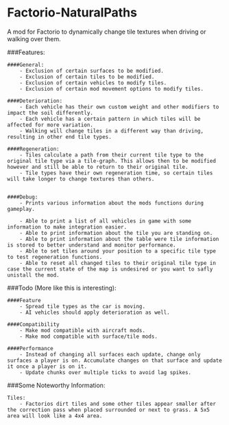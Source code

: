 # Factorio-NaturalPaths
A mod for Factorio to dynamically change tile textures when driving or walking over them.

###Features:

    ####General:
        - Exclusion of certain surfaces to be modified.
        - Exclusion of certain tiles to be modified.
        - Exclusion of certain vehicles to modify tiles.
        - Exclusion of certain mod movement options to modify tiles.

    ####Deterioration:
        - Each vehicle has their own custom weight and other modifiers to impact the soil differently.
        - Each vehicle has a certain pattern in which tiles will be affected for more variation.
        - Walking will change tiles in a different way than driving, resulting in other end tile types.

    ####Regeneration:
        - Tiles calculate a path from their current tile type to the original tile type via a tile-graph. This allows then to be modified however and still be able to return to their original tile.
        - Tile types have their own regeneration time, so certain tiles will take longer to change textures than others.


    ####Debug:
        - Prints various information about the mods functions during gameplay.

        - Able to print a list of all vehicles in game with some information to make integration easier.
        - Able to print information about the tile you are standing on.
        - Able to print information about the table were tile information is stored to better understand and monitor performance.
        - Able to set tiles around your position to a specific tile type to test regeneration functions.
        - Able to reset all changed tiles to their original tile type in case the current state of the map is undesired or you want to safly unistall the mod.


###Todo (More like this is interesting):

    ####Feature
        - Spread tile types as the car is moving.
        - AI vehicles should apply deterioration as well.

    ####Compatibility
        - Make mod compatible with aircraft mods.
        - Make mod compatible with surface/tile mods.

    ####Performance
        - Instead of changing all surfaces each update, change only surfaces a player is on. Accumulate changes on that surface and update it once a player is on it.
        - Update chunks over multiple ticks to avoid lag spikes.


###Some Noteworthy Information:

    Tiles:
        - Factorios dirt tiles and some other tiles appear smaller after the correction pass when placed surrounded or next to grass. A 5x5 area will look like a 4x4 area.
